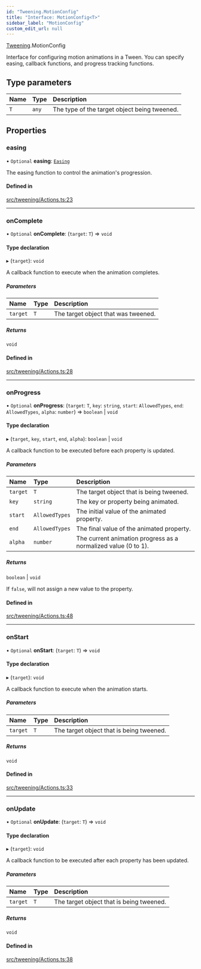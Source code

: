 ```yaml
---
id: "Tweening.MotionConfig"
title: "Interface: MotionConfig<T>"
sidebar_label: "MotionConfig"
custom_edit_url: null
---
```


[Tweening](../namespaces/Tweening.md).MotionConfig

Interface for configuring motion animations in a Tween.
You can specify easing, callback functions, and progress tracking functions.

## Type parameters

| Name | Type | Description |
| :------ | :------ | :------ |
| `T` | `any` | The type of the target object being tweened. |

## Properties

### easing

• `Optional` **easing**: [`Easing`](../namespaces/Tweening.md#easing)

The easing function to control the animation's progression.

#### Defined in

[src/tweening/Actions.ts:23](https://github.com/agargaro/three.ez/blob/b355b0c/src/tweening/Actions.ts#L23)

___

### onComplete

• `Optional` **onComplete**: (`target`: `T`) => `void`

#### Type declaration

▸ (`target`): `void`

A callback function to execute when the animation completes.

##### Parameters

| Name | Type | Description |
| :------ | :------ | :------ |
| `target` | `T` | The target object that was tweened. |

##### Returns

`void`

#### Defined in

[src/tweening/Actions.ts:28](https://github.com/agargaro/three.ez/blob/b355b0c/src/tweening/Actions.ts#L28)

___

### onProgress

• `Optional` **onProgress**: (`target`: `T`, `key`: `string`, `start`: `AllowedTypes`, `end`: `AllowedTypes`, `alpha`: `number`) => `boolean` \| `void`

#### Type declaration

▸ (`target`, `key`, `start`, `end`, `alpha`): `boolean` \| `void`

A callback function to be executed before each property is updated.

##### Parameters

| Name | Type | Description |
| :------ | :------ | :------ |
| `target` | `T` | The target object that is being tweened. |
| `key` | `string` | The key or property being animated. |
| `start` | `AllowedTypes` | The initial value of the animated property. |
| `end` | `AllowedTypes` | The final value of the animated property. |
| `alpha` | `number` | The current animation progress as a normalized value (0 to 1). |

##### Returns

`boolean` \| `void`

If `false`, will not assign a new value to the property.

#### Defined in

[src/tweening/Actions.ts:48](https://github.com/agargaro/three.ez/blob/b355b0c/src/tweening/Actions.ts#L48)

___

### onStart

• `Optional` **onStart**: (`target`: `T`) => `void`

#### Type declaration

▸ (`target`): `void`

A callback function to execute when the animation starts.

##### Parameters

| Name | Type | Description |
| :------ | :------ | :------ |
| `target` | `T` | The target object that is being tweened. |

##### Returns

`void`

#### Defined in

[src/tweening/Actions.ts:33](https://github.com/agargaro/three.ez/blob/b355b0c/src/tweening/Actions.ts#L33)

___

### onUpdate

• `Optional` **onUpdate**: (`target`: `T`) => `void`

#### Type declaration

▸ (`target`): `void`

A callback function to be executed after each property has been updated.

##### Parameters

| Name | Type | Description |
| :------ | :------ | :------ |
| `target` | `T` | The target object that is being tweened. |

##### Returns

`void`

#### Defined in

[src/tweening/Actions.ts:38](https://github.com/agargaro/three.ez/blob/b355b0c/src/tweening/Actions.ts#L38)
